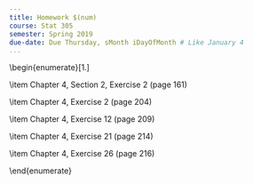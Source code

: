 ```yaml
---
title: Homework $(num)
course: Stat 305
semester: Spring 2019
due-date: Due Thursday, sMonth iDayOfMonth # Like January 4
...
```

\begin{enumerate}[1.]

\item Chapter 4, Section 2, Exercise 2 (page 161) 

\item Chapter 4, Exercise 2 (page 204) 

\item Chapter 4, Exercise 12 (page 209) 

\item Chapter 4, Exercise 21 (page 214) 

\item Chapter 4, Exercise 26 (page 216) 

\end{enumerate}
